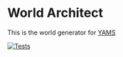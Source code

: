# World Architect

This is the world generator for [YAMS](https://yams-team.github.io)

[![Tests](https://github.com/yams-team/WorldArchitect/actions/workflows/dotnet.yml/badge.svg)](https://github.com/yams-team/WorldArchitect/actions/workflows/dotnet.yml)
